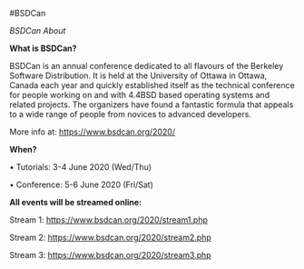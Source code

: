 #BSDCan

*BSDCan About*

**What is BSDCan?**

BSDCan is an annual conference dedicated to all flavours of the Berkeley Software Distribution. 
It is held at the University of Ottawa in Ottawa, Canada each year and quickly established itself as the technical conference 
for people working on and with 4.4BSD based operating systems and related projects. The organizers have found a fantastic formula 
that appeals to a wide range of people from novices to advanced developers. 

More info at: https://www.bsdcan.org/2020/ 


**When?**

•	Tutorials: 3-4 June 2020 (Wed/Thu)

•	Conference: 5-6 June 2020 (Fri/Sat)

**All events will be streamed online:** 

Stream 1:  https://www.bsdcan.org/2020/stream1.php

Stream 2:  https://www.bsdcan.org/2020/stream2.php

Stream 3:  https://www.bsdcan.org/2020/stream3.php

